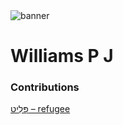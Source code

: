 <html><body><img id="banner" src="/images/banner.png" alt="banner" /></body></html>

# **Williams P J**


### Contributions
[פָּלִיט – refugee](../words/refugee.md)<br>